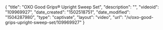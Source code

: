 {
    "title": "OXO Good Grips&reg; Upright Sweep Set",
    "description": "",
    "videoid": "109969927",
    "date_created": "1502518751",
    "date_modified": "1504287980",
    "type": "captivate",
    "layout": "video",
    "url": "\/v\/oxo-good-grips-upright-sweep-set\/109969927"
}